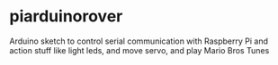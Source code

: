 # piarduinorover
Arduino sketch to control serial communication with Raspberry Pi and action stuff like light leds, and move servo, and play Mario Bros Tunes
